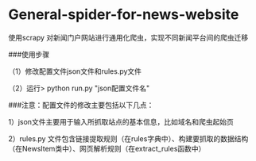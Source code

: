 # General-spider-for-news-website
使用scrapy 对新闻门户网站进行通用化爬虫，实现不同新闻平台间的爬虫迁移

###使用步骤

（1）修改配置文件json文件和rules.py文件

（2）运行> python run.py "json配置文件名"

###注意：配置文件的修改主要包括以下几点：

1）json文件主要用于输入所抓取站点的基本信息，比如域名和爬虫起始页

2）rules.py 文件包含链接提取规则（在rules字典中）、构建要抓取的数据结构（在NewsItem类中）、网页解析规则（在extract_rules函数中）
